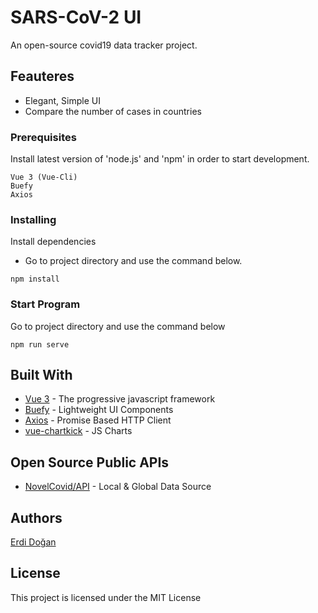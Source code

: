 # SARS-CoV-2 UI 

An open-source covid19 data tracker project. 

## Feauteres

* Elegant, Simple UI
* Compare the number of cases in countries


### Prerequisites
 Install latest version of 'node.js' and 'npm' in order to start development.
```
Vue 3 (Vue-Cli)
Buefy 
Axios
```

### Installing

Install dependencies
- Go to project directory and use the command below.

```
npm install
```

### Start Program

Go to project directory and use the command below

```
npm run serve 
```


## Built With

* [Vue 3](https://vuejs.org/) - The progressive javascript framework
* [Buefy](https://buefy.org/) - Lightweight UI Components
* [Axios](https://github.com/axios/axios) - Promise Based HTTP Client
* [vue-chartkick](https://chartkick.com/vue) - JS Charts

## Open Source Public APIs

* [NovelCovid/API](https://github.com/NovelCOVID/API) - Local & Global Data Source 

## Authors

 [Erdi Doğan](https://www.linkedin.com/in/doganerdi) 


## License

This project is licensed under the MIT License 



